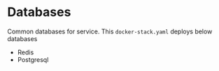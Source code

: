 # Databases
Common databases for service. This `docker-stack.yaml` deploys below databases
* Redis
* Postgresql